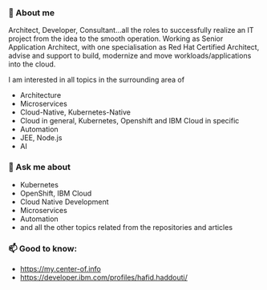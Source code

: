 
<!--
**haf-tech/haf-tech** is a ✨ _special_ ✨ repository because its `README.md` (this file) appears on your GitHub profile.

Here are some ideas to get you started:

- 🔭 I’m currently working on ...
- 🌱 I’m currently learning ...
- 👯 I’m looking to collaborate on ...
- 🤔 I’m looking for help with ...
- 💬 Ask me about ...
- 📫 How to reach me: ...
- 😄 Pronouns: ...
- ⚡ Fun fact: ...
-->

### 👋 About me

Architect, Developer, Consultant...all the roles to successfully realize an IT project from the idea to the smooth operation.
Working as Senior Application Architect, with one specialisation as Red Hat Certified Architect, advise and support to build, modernize and move workloads/applications into the cloud.

I am interested in all topics in the surrounding area of

* Architecture
* Microservices
* Cloud-Native, Kubernetes-Native
* Cloud in general, Kubernetes, Openshift and IBM Cloud in specific
* Automation
* JEE, Node.js
* AI

### 💬 Ask me about
* Kubernetes
* OpenShift, IBM Cloud
* Cloud Native Development
* Microservices
* Automation
* and all the other topics related from the repositories and articles

### 📫 Good to know:

* <https://my.center-of.info>
* <https://developer.ibm.com/profiles/hafid.haddouti/>
